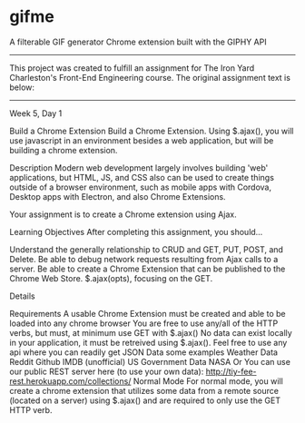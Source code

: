 # gifme
A filterable GIF generator Chrome extension built with the GIPHY API

----------------------------------

This project was created to fulfill an assignment for The Iron Yard Charleston's Front-End Engineering course. The original assignment text is below:

----------------------------------

Week 5, Day 1

Build a Chrome Extension
Build a Chrome Extension. Using $.ajax(), you will use javascript in an environment besides a web application, but will be building a chrome extension.

Description
Modern web development largely involves building 'web' applications, but HTML, JS, and CSS also can be used to create things outside of a browser environment, such as mobile apps with Cordova, Desktop apps with Electron, and also Chrome Extensions.

Your assignment is to create a Chrome extension using Ajax.

Learning Objectives
After completing this assignment, you should…

Understand the generally relationship to CRUD and GET, PUT, POST, and Delete.
Be able to debug network requests resulting from Ajax calls to a server.
Be able to create a Chrome Extension that can be published to the Chrome Web Store.
$.ajax(opts), focusing on the GET.

Details

Requirements
A usable Chrome Extension must be created and able to be loaded into any chrome browser
You are free to use any/all of the HTTP verbs, but must, at minimum use GET with $.ajax()
No data can exist locally in your application, it must be retreived using $.ajax().
Feel free to use any api where you can readily get JSON Data
some examples
Weather Data
Reddit
Github
IMDB (unofficial)
US Government Data
NASA
Or You can use our public REST server here (to use your own data): http://tiy-fee-rest.herokuapp.com/collections/<collectionName>
Normal Mode
For normal mode, you will create a chrome extension that utilizes some data from a remote source (located on a server) using $.ajax() and are required to only use the GET HTTP verb.


